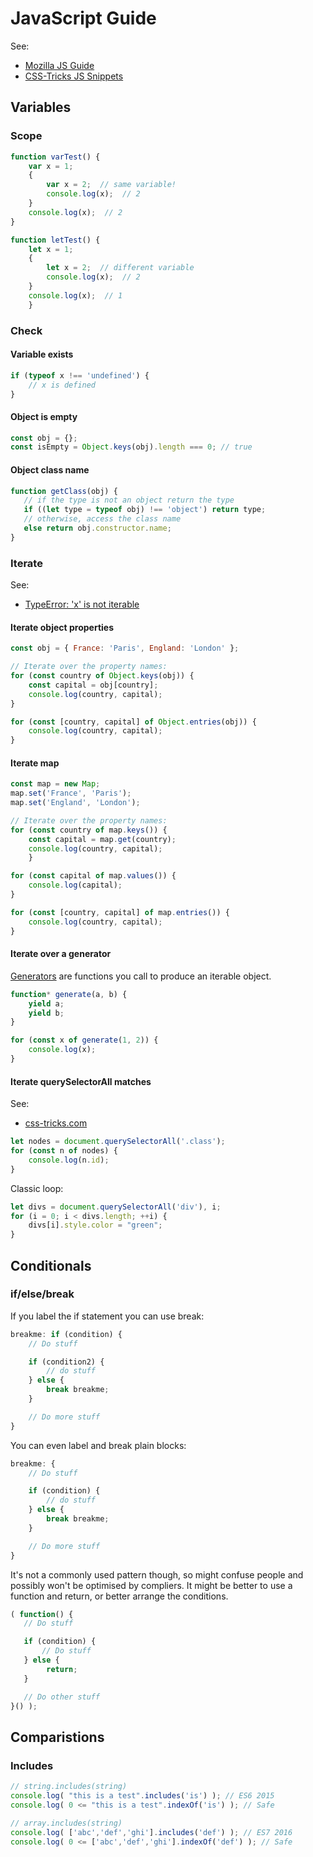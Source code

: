 # JavaScript Guide

See:

- [Mozilla JS Guide](https://developer.mozilla.org/en-US/docs/Web/JavaScript)
- [CSS-Tricks JS Snippets](https://css-tricks.com/snippets/javascript/)

## Variables

### Scope

```javascript
function varTest() {
    var x = 1;
    {
        var x = 2;  // same variable!
        console.log(x);  // 2
    }
    console.log(x);  // 2
}

function letTest() {
    let x = 1;
    {
        let x = 2;  // different variable
        console.log(x);  // 2
    }
    console.log(x);  // 1
    }
```

### Check

#### Variable exists

```javascript
if (typeof x !== 'undefined') {
    // x is defined
}
```

#### Object is empty

```javascript
const obj = {};
const isEmpty = Object.keys(obj).length === 0; // true
```

#### Object class name

```javascript
function getClass(obj) {
   // if the type is not an object return the type
   if ((let type = typeof obj) !== 'object') return type; 
   // otherwise, access the class name
   else return obj.constructor.name;   
}
```

### Iterate

See:
- [TypeError: 'x' is not iterable](https://developer.mozilla.org/en-US/docs/Web/JavaScript/Reference/Errors/is_not_iterable)

#### Iterate object properties

```javascript
const obj = { France: 'Paris', England: 'London' };

// Iterate over the property names:
for (const country of Object.keys(obj)) {
    const capital = obj[country];
    console.log(country, capital);
}

for (const [country, capital] of Object.entries(obj)) {
    console.log(country, capital);
}
```

#### Iterate map

```javascript
const map = new Map;
map.set('France', 'Paris');
map.set('England', 'London');

// Iterate over the property names:
for (const country of map.keys()) {
    const capital = map.get(country);
    console.log(country, capital);
    }

for (const capital of map.values()) {
    console.log(capital);
}

for (const [country, capital] of map.entries()) {
    console.log(country, capital);
}
```

#### Iterate over a generator

[Generators](https://developer.mozilla.org/en-US/docs/Web/JavaScript/Guide/Iterators_and_Generators#generators) are functions you call to produce an iterable object.

```javascript
function* generate(a, b) {
    yield a;
    yield b;
}

for (const x of generate(1, 2)) {
    console.log(x);
}
```

#### Iterate querySelectorAll matches

See:

- [css-tricks.com](https://css-tricks.com/snippets/javascript/loop-queryselectorall-matches/)

```javascript
let nodes = document.querySelectorAll('.class');
for (const n of nodes) {
    console.log(n.id);
}
```

Classic loop:

```javascript
let divs = document.querySelectorAll('div'), i;
for (i = 0; i < divs.length; ++i) {
    divs[i].style.color = "green";
}
```

## Conditionals

### if/else/break

If you label the if statement you can use break:

```javascript
breakme: if (condition) {
    // Do stuff

    if (condition2) {
        // do stuff
    } else {
        break breakme;
    }

    // Do more stuff
}
```

You can even label and break plain blocks:

```javascript
breakme: {
    // Do stuff

    if (condition) {
        // do stuff
    } else {
        break breakme;
    }

    // Do more stuff
}
```

It's not a commonly used pattern though, so might confuse people and possibly won't be optimised by compliers. It might be better to use a function and return, or better arrange the conditions.

```javascript
( function() {
   // Do stuff

   if (condition) {
       // Do stuff 
   } else {
        return;
   }

   // Do other stuff
}() );
```

## Comparistions

### Includes

```javascript
// string.includes(string)
console.log( "this is a test".includes('is') ); // ES6 2015
console.log( 0 <= "this is a test".indexOf('is') ); // Safe

// array.includes(string)
console.log( ['abc','def','ghi'].includes('def') ); // ES7 2016
console.log( 0 <= ['abc','def','ghi'].indexOf('def') ); // Safe

```
